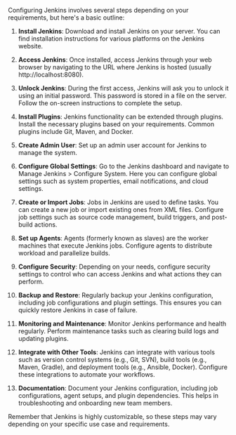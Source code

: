 Configuring Jenkins involves several steps depending on your requirements, but here's a basic outline:

1. **Install Jenkins**: Download and install Jenkins on your server. You can find installation instructions for various platforms on the Jenkins website.

2. **Access Jenkins**: Once installed, access Jenkins through your web browser by navigating to the URL where Jenkins is hosted (usually http://localhost:8080).

3. **Unlock Jenkins**: During the first access, Jenkins will ask you to unlock it using an initial password. This password is stored in a file on the server. Follow the on-screen instructions to complete the setup.

4. **Install Plugins**: Jenkins functionality can be extended through plugins. Install the necessary plugins based on your requirements. Common plugins include Git, Maven, and Docker.

5. **Create Admin User**: Set up an admin user account for Jenkins to manage the system.

6. **Configure Global Settings**: Go to the Jenkins dashboard and navigate to Manage Jenkins > Configure System. Here you can configure global settings such as system properties, email notifications, and cloud settings.

7. **Create or Import Jobs**: Jobs in Jenkins are used to define tasks. You can create a new job or import existing ones from XML files. Configure job settings such as source code management, build triggers, and post-build actions.

8. **Set up Agents**: Agents (formerly known as slaves) are the worker machines that execute Jenkins jobs. Configure agents to distribute workload and parallelize builds.

9. **Configure Security**: Depending on your needs, configure security settings to control who can access Jenkins and what actions they can perform.

10. **Backup and Restore**: Regularly backup your Jenkins configuration, including job configurations and plugin settings. This ensures you can quickly restore Jenkins in case of failure.

11. **Monitoring and Maintenance**: Monitor Jenkins performance and health regularly. Perform maintenance tasks such as clearing build logs and updating plugins.

12. **Integrate with Other Tools**: Jenkins can integrate with various tools such as version control systems (e.g., Git, SVN), build tools (e.g., Maven, Gradle), and deployment tools (e.g., Ansible, Docker). Configure these integrations to automate your workflows.

13. **Documentation**: Document your Jenkins configuration, including job configurations, agent setups, and plugin dependencies. This helps in troubleshooting and onboarding new team members.

Remember that Jenkins is highly customizable, so these steps may vary depending on your specific use case and requirements.
